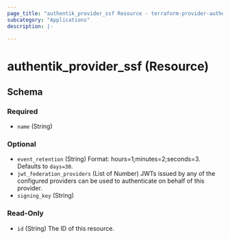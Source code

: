 ```yaml
---
page_title: "authentik_provider_ssf Resource - terraform-provider-authentik"
subcategory: "Applications"
description: |-
  
---
```


# authentik_provider_ssf (Resource)





<!-- schema generated by tfplugindocs -->
## Schema

### Required

- `name` (String)

### Optional

- `event_retention` (String) Format: hours=1;minutes=2;seconds=3. Defaults to `days=30`.
- `jwt_federation_providers` (List of Number) JWTs issued by any of the configured providers can be used to authenticate on behalf of this provider.
- `signing_key` (String)

### Read-Only

- `id` (String) The ID of this resource.
